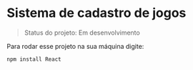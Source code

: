 <h1>Sistema de cadastro de jogos</h1>

> Status do projeto: Em desenvolvimento 

Para rodar esse projeto na sua máquina digite:

```
npm install React
```
